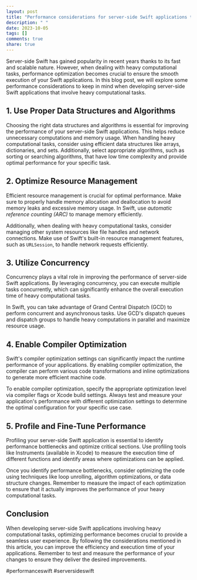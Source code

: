 ```yaml
---
layout: post
title: "Performance considerations for server-side Swift applications that involve heavy computational tasks"
description: " "
date: 2023-10-05
tags: []
comments: true
share: true
---
```


Server-side Swift has gained popularity in recent years thanks to its fast and scalable nature. However, when dealing with heavy computational tasks, performance optimization becomes crucial to ensure the smooth execution of your Swift applications. In this blog post, we will explore some performance considerations to keep in mind when developing server-side Swift applications that involve heavy computational tasks.

## 1. Use Proper Data Structures and Algorithms

Choosing the right data structures and algorithms is essential for improving the performance of your server-side Swift applications. This helps reduce unnecessary computations and memory usage. When handling heavy computational tasks, consider using efficient data structures like arrays, dictionaries, and sets. Additionally, select appropriate algorithms, such as sorting or searching algorithms, that have low time complexity and provide optimal performance for your specific task.

## 2. Optimize Resource Management

Efficient resource management is crucial for optimal performance. Make sure to properly handle memory allocation and deallocation to avoid memory leaks and excessive memory usage. In Swift, use *automatic reference counting (ARC)* to manage memory efficiently.

Additionally, when dealing with heavy computational tasks, consider managing other system resources like file handles and network connections. Make use of Swift's built-in resource management features, such as `URLSession`, to handle network requests efficiently.

## 3. Utilize Concurrency

Concurrency plays a vital role in improving the performance of server-side Swift applications. By leveraging concurrency, you can execute multiple tasks concurrently, which can significantly enhance the overall execution time of heavy computational tasks.

In Swift, you can take advantage of Grand Central Dispatch (GCD) to perform concurrent and asynchronous tasks. Use GCD's dispatch queues and dispatch groups to handle heavy computations in parallel and maximize resource usage.

## 4. Enable Compiler Optimization

Swift's compiler optimization settings can significantly impact the runtime performance of your applications. By enabling compiler optimization, the compiler can perform various code transformations and inline optimizations to generate more efficient machine code.

To enable compiler optimization, specify the appropriate optimization level via compiler flags or Xcode build settings. Always test and measure your application's performance with different optimization settings to determine the optimal configuration for your specific use case.

## 5. Profile and Fine-Tune Performance

Profiling your server-side Swift application is essential to identify performance bottlenecks and optimize critical sections. Use profiling tools like Instruments (available in Xcode) to measure the execution time of different functions and identify areas where optimizations can be applied.

Once you identify performance bottlenecks, consider optimizing the code using techniques like loop unrolling, algorithm optimizations, or data structure changes. Remember to measure the impact of each optimization to ensure that it actually improves the performance of your heavy computational tasks.

## Conclusion

When developing server-side Swift applications involving heavy computational tasks, optimizing performance becomes crucial to provide a seamless user experience. By following the considerations mentioned in this article, you can improve the efficiency and execution time of your applications. Remember to test and measure the performance of your changes to ensure they deliver the desired improvements.

#performanceswift #serversideswift